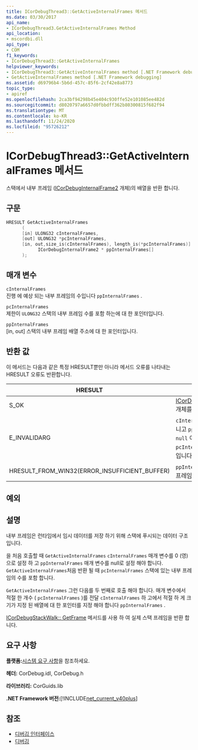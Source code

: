 ```yaml
---
title: ICorDebugThread3::GetActiveInternalFrames 메서드
ms.date: 03/30/2017
api_name:
- ICorDebugThread3.GetActiveInternalFrames Method
api_location:
- mscordbi.dll
api_type:
- COM
f1_keywords:
- ICorDebugThread3::GetActiveInternalFrames
helpviewer_keywords:
- ICorDebugThread3::GetActiveInternalFrames method [.NET Framework debugging]
- GetActiveInternalFrames method [.NET Framework debugging]
ms.assetid: d69796b4-5b6d-457c-85f6-2cf42e8a8773
topic_type:
- apiref
ms.openlocfilehash: 2ca3bf94298b45e404c930ffe52e101085ee482d
ms.sourcegitcommit: d8020797a6657d0fbbdff362b80300815f682f94
ms.translationtype: MT
ms.contentlocale: ko-KR
ms.lasthandoff: 11/24/2020
ms.locfileid: "95726212"
---
```

# <a name="icordebugthread3getactiveinternalframes-method"></a>ICorDebugThread3::GetActiveInternalFrames 메서드

스택에서 내부 프레임 ([ICorDebugInternalFrame2](icordebuginternalframe2-interface.md) 개체)의 배열을 반환 합니다.  
  
## <a name="syntax"></a>구문  
  
```cpp
HRESULT GetActiveInternalFrames  
      (  
      [in] ULONG32 cInternalFrames,  
      [out] ULONG32 *pcInternalFrames,  
      [in, out,size_is(cInternalFrames), length_is(*pcInternalFrames)]  
            ICorDebugInternalFrame2 * ppInternalFrames[]  
      );  
```  
  
## <a name="parameters"></a>매개 변수  

 `cInternalFrames`  
 진행 에 예상 되는 내부 프레임의 수입니다 `ppInternalFrames` .  
  
 `pcInternalFrames`  
 제한이 `ULONG32` 스택의 내부 프레임 수를 포함 하는에 대 한 포인터입니다.  
  
 `ppInternalFrames`  
 [in, out] 스택의 내부 프레임 배열 주소에 대 한 포인터입니다.  
  
## <a name="return-value"></a>반환 값  

 이 메서드는 다음과 같은 특정 HRESULT뿐만 아니라 메서드 오류를 나타내는 HRESULT 오류도 반환합니다.  
  
|HRESULT|설명|  
|-------------|-----------------|  
|S_OK|[ICorDebugInternalFrame2](icordebuginternalframe2-interface.md) 개체를 만들었습니다.|  
|E_INVALIDARG|`cInternalFrames` 가 0이 아니고 `ppInternalFrames` 가 `null` 이거나 `pcInternalFrames` 가 `null` 입니다.|  
|HRESULT_FROM_WIN32(ERROR_INSUFFICIENT_BUFFER)|`ppInternalFrames` 가 내부 프레임 수보다 작은 경우|  
  
## <a name="exceptions"></a>예외  
  
## <a name="remarks"></a>설명  

 내부 프레임은 런타임에서 임시 데이터를 저장 하기 위해 스택에 푸시되는 데이터 구조입니다.  
  
 을 처음 호출할 때 `GetActiveInternalFrames` `cInternalFrames` 매개 변수를 0 (영)으로 설정 하 고 `ppInternalFrames` 매개 변수를 null로 설정 해야 합니다. `GetActiveInternalFrames`처음 반환 될 때 `pcInternalFrames` 스택에 있는 내부 프레임의 수를 포함 합니다.  
  
 `GetActiveInternalFrames` 그런 다음를 두 번째로 호출 해야 합니다. 매개 변수에서 적절 한 개수 ( `pcInternalFrames` )를 전달 `cInternalFrames` 하 고에서 적절 하 게 크기가 지정 된 배열에 대 한 포인터를 지정 해야 합니다 `ppInternalFrames` .  
  
 [ICorDebugStackWalk:: GetFrame](icordebugthread3-getactiveinternalframes-method.md) 메서드를 사용 하 여 실제 스택 프레임을 반환 합니다.  
  
## <a name="requirements"></a>요구 사항  

 **플랫폼:**[시스템 요구 사항](../../get-started/system-requirements.md)을 참조하세요.  
  
 **헤더:** CorDebug.idl, CorDebug.h  
  
 **라이브러리:** CorGuids.lib  
  
 **.NET Framework 버전:**[!INCLUDE[net_current_v40plus](../../../../includes/net-current-v40plus-md.md)]  
  
## <a name="see-also"></a>참조

- [디버깅 인터페이스](debugging-interfaces.md)
- [디버깅](index.md)
